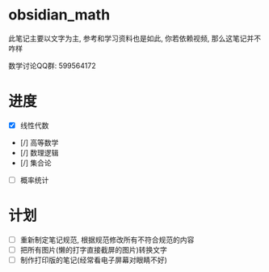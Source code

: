 # obsidian_math

此笔记主要以文字为主, 参考和学习资料也是如此, 你若依赖视频, 那么这笔记并不咋样

数学讨论QQ群: 599564172

# 进度
- [x] 线性代数 
- [/] 高等数学
- [/] 数理逻辑
- [/] 集合论
- [ ] 概率统计

# 计划
- [ ] 重新制定笔记规范, 根据规范修改所有不符合规范的内容
- [ ] 把所有图片(懒的打字直接截屏的图片)转换文字
- [ ] 制作打印版的笔记(经常看电子屏幕对眼睛不好)
